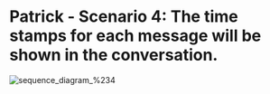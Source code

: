 # Patrick - Scenario 4: The time stamps for each message will be shown in the conversation.
![sequence_diagram_%234](./images/sequence_diagram_#4.jpg)
